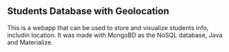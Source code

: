 ## Students Database with Geolocation

This is a webapp that can be used to store and visualize students info, includin location. It was made with MongoBD as the NoSQL database, Java and Materialize.
<br/>
<br/>
<br/>
<br/>
